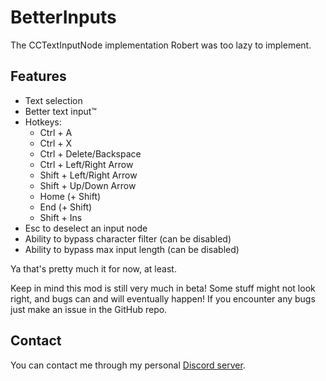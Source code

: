 # BetterInputs

The CCTextInputNode implementation Robert was too lazy to implement.

## Features

- Text selection
- Better text input™️
- Hotkeys:
  - Ctrl + A
  - Ctrl + X
  - Ctrl + Delete/Backspace
  - Ctrl + Left/Right Arrow
  - Shift + Left/Right Arrow
  - Shift + Up/Down Arrow
  - Home (+ Shift)
  - End (+ Shift)
  - Shift + Ins
- Esc to deselect an input node
- Ability to bypass character filter (can be disabled)
- Ability to bypass max input length (can be disabled)

Ya that's pretty much it for now, at least.

Keep in mind this mod is still very much in beta! Some stuff might not look right, and bugs can and will eventually happen!
If you encounter any bugs just make an issue in the GitHub repo.

## Contact

You can contact me through my personal [Discord server](https://discord.gg/3bShQb6Jz3).
